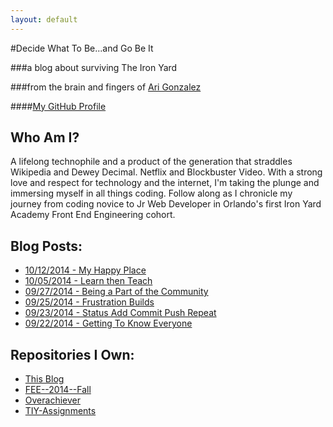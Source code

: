 ```yaml
---
layout: default
---
```

#Decide What To Be...and Go Be It

###a blog about surviving The Iron Yard

###from the brain and fingers of [Ari Gonzalez](http://www.twitter.com/arigonzoari)

####[My GitHub Profile](http://www.github.com/AriGonzo)



## Who Am I?

A lifelong technophile and a product of the generation that straddles Wikipedia and Dewey Decimal. Netflix and Blockbuster Video. With a strong love and respect for technology and the internet, I'm taking the plunge and immersing myself in all things coding. Follow along as I chronicle my journey from coding novice to Jr Web Developer in Orlando's first Iron Yard Academy Front End Engineering cohort.  



## Blog Posts:
* [10/12/2014 - My Happy Place](2014/10/12/My-Happy-Place.html)
* [10/05/2014 - Learn then Teach](2014/10/05/Learn-Then-Teach.html)
* [09/27/2014 - Being a Part of the Community](2014/09/27/community.html)
* [09/25/2014 - Frustration Builds](2014/09/25/frustration-builds.html)
* [09/23/2014 - Status Add Commit Push Repeat](2014/09/23/learning-and-pushing.html)
* [09/22/2014 - Getting To Know Everyone](2014/09/22/getting-to-know-everyone.html)

## Repositories I Own:
* [This Blog](https://github.com/AriGonzo/AriGonzo.github.io)
* [FEE--2014--Fall](https://github.com/AriGonzo/FEE--2014--FALL)
* [Overachiever](https://github.com/AriGonzo/Overachiever)
* [TIY-Assignments](https://github.com/AriGonzo/TIY-Assignments)
